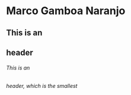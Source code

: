 # Marco Gamboa Naranjo
## This is an <h2> header
###### This is an <h6> header, which is the smallest
